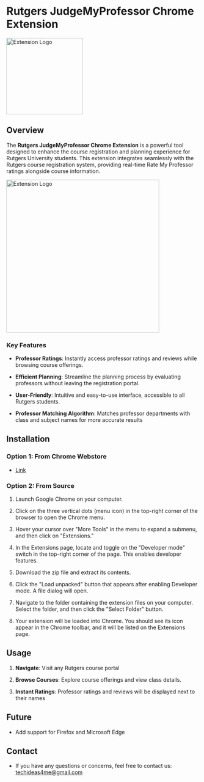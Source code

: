 # Rutgers JudgeMyProfessor Chrome Extension

<img src="https://github.com/TekRekon/rutgers-judgemyprof-extension/assets/45916994/1f3e074d-835d-4b15-8b65-48e3504cb4f3" alt="Extension Logo" width="200px">


## Overview

The **Rutgers JudgeMyProfessor Chrome Extension** is a powerful tool designed to enhance the course registration and planning experience for Rutgers University students. This extension integrates seamlessly with the Rutgers course registration system, providing real-time Rate My Professor ratings alongside course information.

<img src="https://github.com/TekRekon/rutgers-judgemyprof-extension/assets/45916994/261aebf3-f8e6-4eb4-85f5-271163f46459" alt="Extension Logo" width="400px">


### Key Features

- **Professor Ratings**: Instantly access professor ratings and reviews while browsing course offerings.

- **Efficient Planning**: Streamline the planning process by evaluating professors without leaving the registration portal.

- **User-Friendly**: Intuitive and easy-to-use interface, accessible to all Rutgers students.

- **Professor Matching Algorithm**: Matches professor departments with class and subject names for more accurate results



## Installation 

### Option 1: From Chrome Webstore

- [Link](https://chromewebstore.google.com/detail/rutgers-judgemyprofessor/pobjkogdmfhednbhiinlipploogcbgpg?hl=en-US&utm_source=ext_sidebar)

### Option 2: From Source

1. Launch Google Chrome on your computer.

2. Click on the three vertical dots (menu icon) in the top-right corner of the browser to open the Chrome menu.

3. Hover your cursor over "More Tools" in the menu to expand a submenu, and then click on "Extensions."

4. In the Extensions page, locate and toggle on the "Developer mode" switch in the top-right corner of the page. This enables developer features.

5. Download the zip file and extract its contents.

6. Click the "Load unpacked" button that appears after enabling Developer mode. A file dialog will open.

7. Navigate to the folder containing the extension files on your computer. Select the folder, and then click the "Select Folder" button.

8. Your extension will be loaded into Chrome. You should see its icon appear in the Chrome toolbar, and it will be listed on the Extensions page.



## Usage

1. **Navigate**: Visit any Rutgers course portal

2. **Browse Courses**: Explore course offerings and view class details.

3. **Instant Ratings**: Professor ratings and reviews will be displayed next to their names



## Future

- Add support for Firefox and Microsoft Edge



## Contact

- If you have any questions or concerns, feel free to contact us: techideas4me@gmail.com
